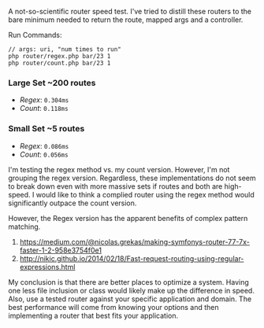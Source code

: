 A not-so-scientific router speed test. I've tried to distill these routers to the bare minimum needed to return the route, mapped args and a controller.

Run Commands:

```
// args: uri, "num times to run"
php router/regex.php bar/23 1
php router/count.php bar/23 1
```

### Large Set ~200 routes

- *Regex*: `0.304ms`
- *Count*: `0.118ms`

### Small Set ~5 routes

- *Regex*: `0.086ms`
- *Count*: `0.056ms`

I'm testing the regex method vs. my count version. However, I'm not grouping the regex version. Regardless, these implementations do not seem to break down even with more massive sets if routes and both are high-speed. I would like to think a complied router using the regex method would significantly outpace the count version.

However, the Regex version has the apparent benefits of complex pattern matching.

1) https://medium.com/@nicolas.grekas/making-symfonys-router-77-7x-faster-1-2-958e3754f0e1
2) http://nikic.github.io/2014/02/18/Fast-request-routing-using-regular-expressions.html

My conclusion is that there are better places to optimize a system. Having one less file inclusion or class would likely make up the difference in speed. Also, use a tested router against your specific application and domain. The best performance will come from knowing your options and then implementing a router that best fits your application.